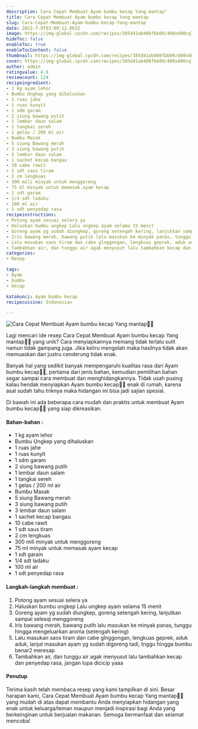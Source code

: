 ```yaml
---
description: Cara Cepat Membuat Ayam bumbu kecap Yang mantap"
title: Cara Cepat Membuat Ayam bumbu kecap Yang mantap
slug: Cara-Cepat-Membuat-Ayam-bumbu-kecap-Yang-mantap
date: 2022-7-9T03:09:12.063Z
image: https://img-global.cpcdn.com/recipes/385d41ab408fbb09/400x400cq70/photo.jpg
hideToc: false
enableToc: true
enableTocContent: false
thumbnail: https://img-global.cpcdn.com/recipes/385d41ab408fbb09/400x400cq70/photo.jpg
cover: https://img-global.cpcdn.com/recipes/385d41ab408fbb09/400x400cq70/photo.jpg
author: admin
ratingvalue: 4.8
reviewcount: 124
recipeingredient:
- 1 kg ayam lehor
- Bumbu Ungkep yang dihaluskan
- 1 ruas jahe
- 1 ruas kunyit
- 1 sdm garam
- 2 siung bawang putih
- 1 lembar daun salam
- 1 tangkai sereh
- 1 gelas / 200 ml air
- Bumbu Masak
- 5 siung Bawang merah
- 3 siung bawang putih
- 3 lembar daun salam
- 1 sachet kecap bangau
- 10 cabe rawit
- 1 sdt saus tiram
- 2 cm lengkuas
- 300 mili minyak untuk menggoreng
- 75 ml minyak untuk memasak ayam kecap
- 1 sdt garam
- 1/4 sdt ladaku
- 100 ml air
- 1 sdt penyedap rasa
recipeinstructions:
- Potong ayam sesuai selera ya
- Haluskan bumbu ungkep Lalu ungkep ayam selama 15 menit
- Goreng ayam yg sudah diungkep, goreng setengah kering, lanjutkan sampai selesqi menggoreng
- Iris bawang merah, bawang putih lalu masukan ke minyak panas, tunggu hingga mengeluarkan aroma (setengah kering)
- Lalu masukan saos tiram dan cabe glnggongan, lengkuas geprek, aduk aduk, lanjut masukan ayam yg sudah digoreng tadi, tnggu hingga bumbu benar2 meresap
- Tambahkan air, dan tunggu air agak menyusut lalu tambahkan kecap dan penyedap rasa, jangan lupa dicicip yaaa
categories:
- Resep

tags:
- Ayam
- bumbu
- kecap

katakunci: Ayam bumbu kecap
recipecuisine: Indonesian

---
```


![Cara Cepat Membuat Ayam bumbu kecap Yang mantap👩‍🍳](https://img-global.cpcdn.com/recipes/385d41ab408fbb09/400x400cq70/photo.jpg)

Lagi mencari ide resep Cara Cepat Membuat Ayam bumbu kecap Yang mantap👩‍🍳 yang unik? Cara menyiapkannya memang tidak terlalu sulit namun tidak gampang juga. Jika keliru mengolah maka hasilnya tidak akan memuaskan dan justru cenderung tidak enak.

Banyak hal yang sedikit banyak mempengaruhi kualitas rasa dari Ayam bumbu kecap👩‍🍳, pertama dari jenis bahan, kemudian pemilihan bahan segar sampai cara membuat dan menghidangkannya. Tidak usah pusing kalau hendak menyiapkan Ayam bumbu kecap👩‍🍳 enak di rumah, karena asal sudah tahu triknya maka hidangan ini bisa jadi sajian spesial.

Di bawah ini ada beberapa cara mudah dan praktis untuk membuat Ayam bumbu kecap👩‍🍳 yang siap dikreasikan.

<!--inarticleads1-->

#### Bahan-bahan :

- 1 kg ayam lehor
- Bumbu Ungkep yang dihaluskan
- 1 ruas jahe
- 1 ruas kunyit
- 1 sdm garam
- 2 siung bawang putih
- 1 lembar daun salam
- 1 tangkai sereh
- 1 gelas / 200 ml air
- Bumbu Masak
- 5 siung Bawang merah
- 3 siung bawang putih
- 3 lembar daun salam
- 1 sachet kecap bangau
- 10 cabe rawit
- 1 sdt saus tiram
- 2 cm lengkuas
- 300 mili minyak untuk menggoreng
- 75 ml minyak untuk memasak ayam kecap
- 1 sdt garam
- 1/4 sdt ladaku
- 100 ml air
- 1 sdt penyedap rasa

<!--inarticleads2-->

#### Langkah-langkah membuat :

1. Potong ayam sesuai selera ya
1. Haluskan bumbu ungkep Lalu ungkep ayam selama 15 menit
1. Goreng ayam yg sudah diungkep, goreng setengah kering, lanjutkan sampai selesqi menggoreng
1. Iris bawang merah, bawang putih lalu masukan ke minyak panas, tunggu hingga mengeluarkan aroma (setengah kering)
1. Lalu masukan saos tiram dan cabe glnggongan, lengkuas geprek, aduk aduk, lanjut masukan ayam yg sudah digoreng tadi, tnggu hingga bumbu benar2 meresap
1. Tambahkan air, dan tunggu air agak menyusut lalu tambahkan kecap dan penyedap rasa, jangan lupa dicicip yaaa

#### Penutup

Terima kasih telah membaca resep yang kami tampilkan di sini. Besar harapan kami, Cara Cepat Membuat Ayam bumbu kecap Yang mantap👩‍🍳 yang mudah di atas dapat membantu Anda menyiapkan hidangan yang enak untuk keluarga/teman maupun menjadi inspirasi bagi Anda yang berkeinginan untuk berjualan makanan. Semoga bermanfaat dan selamat mencoba!